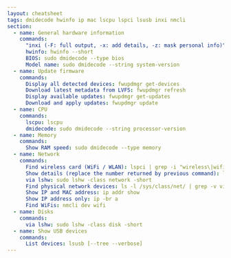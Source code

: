 ```yaml
---
layout: cheatsheet
tags: dmidecode hwinfo ip mac lscpu lspci lsusb inxi nmcli
section:
  - name: General hardware information
    commands:
      "inxi (-F: full output, -x: add details, -z: mask personal info)": inxi -Fxz
      hwinfo: hwinfo --short
      BIOS: sudo dmidecode --type bios
      Model name: sudo dmidecode --string system-version
  - name: Update firmware
    commands:
      Display all detected devices: fwupdmgr get-devices
      Download latest metadata from LVFS: fwupdmgr refresh
      Display available updates: fwupdmgr get-updates
      Download and apply updates: fwupdmgr update
  - name: CPU
    commands:
      lscpu: lscpu
      dmidecode: sudo dmidecode --string processor-version
  - name: Memory
    commands:
      Show RAM speed: sudo dmidecode --type memory
  - name: Network
    commands:
      Find wireless card (WiFi / WLAN): lspci | grep -i "wireless\|wifi"
      Show details (replace the number returned by previous command): lspci -vv -s 53:00.0
      via lshw: sudo lshw -class network -short
      Find physical network devices: ls -l /sys/class/net/ | grep -v virtual
      Show IP and MAC address: ip addr show
      Show IP address only: ip -br a
      Find WiFis: nmcli dev wifi
  - name: Disks
    commands:
      via lshw: sudo lshw -class disk -short
  - name: Show USB devices
    commands:
      List devices: lsusb [--tree --verbose]
---
```


